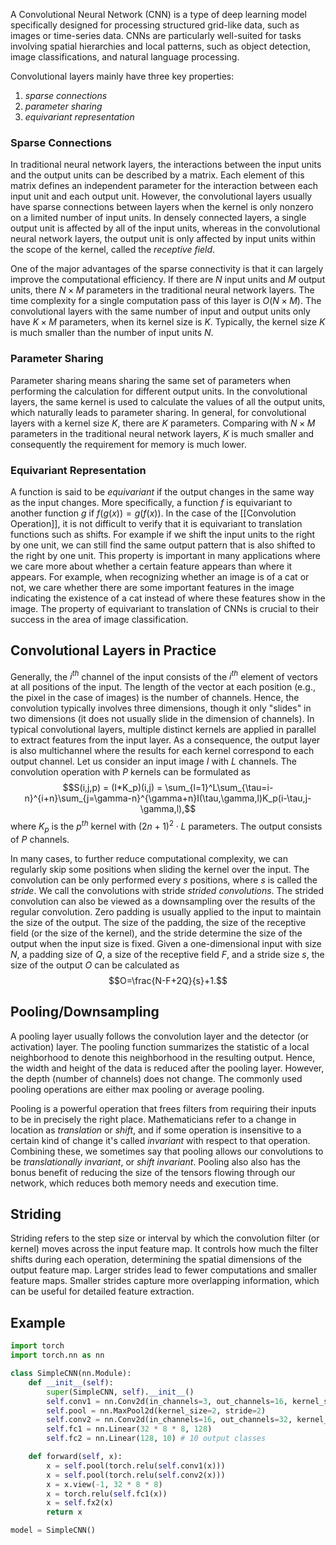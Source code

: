 A Convolutional Neural Network (CNN) is a type of deep learning model specifically designed for processing structured grid-like data, such as images or time-series data. CNNs are particularly well-suited for tasks involving spatial hierarchies and local patterns, such as object detection, image classifications, and natural language processing.

Convolutional layers mainly have three key properties:
1. *sparse connections*
2. *parameter sharing*
3. *equivariant representation*
### Sparse Connections

In traditional neural network layers, the interactions between the input units and the output units can be described by a matrix. Each element of this matrix defines an independent parameter for the interaction between each input unit and each output unit. However, the convolutional layers usually have sparse connections between layers when the kernel is only nonzero on a limited number of input units. In densely connected layers, a single output unit is affected by all of the input units, whereas in the convolutional  neural network layers, the output unit is only affected by input units within the scope of the kernel, called the *receptive field*.

One of the major advantages of the sparse connectivity is that it can largely improve the computational efficiency. If there are $N$ input units and $M$ output units, there $N\times M$ parameters in the traditional neural network layers. The time complexity for a single computation pass of this layer is $O(N \times M)$. The convolutional layers with the same number of input and output units only have $K \times M$ parameters, when its kernel size is $K$. Typically, the kernel size $K$ is much smaller than the number of input units $N$.
### Parameter Sharing

Parameter sharing means sharing the same set of parameters when performing the calculation for different output units. In the convolutional layers, the same kernel is used to calculate the values of all the output units, which naturally leads to parameter sharing. In general, for convolutional layers with a kernel size $K$, there are $K$ parameters. Comparing with $N \times M$ parameters in the traditional neural network layers, $K$ is much smaller and consequently the requirement for memory is much lower.
### Equivariant Representation

A function is said to be *equivariant* if the output changes in the same way as the input changes. More specifically, a function $f$ is equivariant to another function $g$ if $f(g(x)) = g(f(x))$. In the case of the [[Convolution Operation]], it is not difficult to verify that it is equivariant to translation functions such as shifts. For example if we shift the input units to the right by one unit, we can still find the same output pattern that is also shifted to the right by one unit. This property is important in many applications where we care more about whether a certain feature appears than where it appears. For example, when recognizing whether an image is of a cat or not, we care whether there are some important features in the image indicating the existence of a cat instead of where these features show in the image. The property of equivariant to translation of CNNs is crucial to their success in the area of image classification.
## Convolutional Layers in Practice

Generally, the $i^{th}$ channel of the input consists of the $i^{th}$ element of vectors at all positions of the input. The length of the vector at each position (e.g., the pixel in the case of images) is the number of channels. Hence, the convolution typically involves three dimensions, though it only "slides" in two dimensions (it does not usually slide in the dimension of channels). In typical convolutional layers, multiple distinct kernels are applied in parallel to extract features from the input layer. As a consequence, the output layer is also multichannel where the results for each kernel correspond to each output channel. Let us consider an input image $I$ with $L$ channels. The convolution operation with $P$ kernels can be formulated as $$S(i,j,p) = (I*K_p)(i,j) = \sum_{l=1}^L\sum_{\tau=i-n}^{i+n}\sum_{j=\gamma-n}^{\gamma+n}I(\tau,\gamma,l)K_p(i-\tau,j-\gamma,l),$$where $K_p$ is the $p^{th}$ kernel with $(2n+1)^2\cdot L$ parameters. The output consists of $P$ channels.

In many cases, to further reduce computational complexity, we can regularly skip some positions when sliding the kernel over the input. The convolution can be only performed every $s$ positions, where $s$ is called the *stride*. We call the convolutions with stride *strided convolutions*. The strided convolution can also be viewed as a downsampling over the results of the regular convolution. Zero padding is usually applied to the input to maintain the size of the output. The size of the padding, the size of the receptive field (or the size of the kernel), and the stride determine the size of the output when the input size is fixed. Given a one-dimensional input with size $N$, a padding size of $Q$, a size of the receptive field $F$, and a stride size $s$, the size of the output $O$ can be calculated as $$O=\frac{N-F+2Q}{s}+1.$$
## Pooling/Downsampling

A pooling layer usually follows the convolution layer and the detector (or activation) layer. The pooling function summarizes the statistic of a local neighborhood to denote this neighborhood in the resulting output. Hence, the width and height of the data is reduced after the pooling layer. However, the depth (number of channels) does not change. The commonly used pooling operations are either max pooling or average pooling.

Pooling is a powerful operation that frees filters from requiring their inputs to be in precisely the right place. Mathematicians refer to a change in location as *translation* or *shift*, and if some operation is insensitive to a certain kind of change it's called *invariant* with respect to that operation. Combining these, we sometimes say that pooling allows our convolutions to be *translationally invariant*, or *shift invariant*. Pooling also also has the bonus benefit of reducing the size of the tensors flowing through our network, which reduces both memory needs and execution time.
## Striding

Striding refers to the step size or interval by which the convolution filter (or kernel) moves across the input feature map. It controls how much the filter shifts during each operation, determining the spatial dimensions of the output feature map. Larger strides lead to fewer computations and smaller feature maps. Smaller strides capture more overlapping information, which can be useful for detailed feature extraction.
## Example

```python
import torch
import torch.nn as nn

class SimpleCNN(nn.Module):
	def __init__(self):
		super(SimpleCNN, self).__init__()
		self.conv1 = nn.Conv2d(in_channels=3, out_channels=16, kernel_size=3, stride=1, padding=1)
		self.pool = nn.MaxPool2d(kernel_size=2, stride=2)
		self.conv2 = nn.Conv2d(in_channels=16, out_channels=32, kernel_size=3, stride=1, padding=1)
		self.fc1 = nn.Linear(32 * 8 * 8, 128)
		self.fc2 = nn.Linear(128, 10) # 10 output classes

	def forward(self, x):
		x = self.pool(torch.relu(self.conv1(x)))
		x = self.pool(torch.relu(self.conv2(x)))
		x = x.view(-1, 32 * 8 * 8)
		x = torch.relu(self.fc1(x))
		x = self.fx2(x)
		return x

model = SimpleCNN()
```